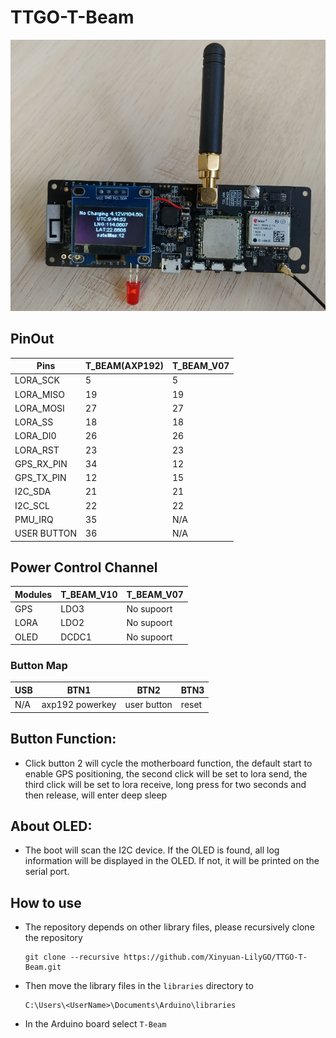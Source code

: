 TTGO-T-Beam
=====================


![](images/1.png)


## PinOut
| Pins        | T_BEAM(AXP192) | T_BEAM_V07 |
| ----------- | -------------- | ---------- |
| LORA_SCK    | 5              | 5          |
| LORA_MISO   | 19             | 19         |
| LORA_MOSI   | 27             | 27         |
| LORA_SS     | 18             | 18         |
| LORA_DI0    | 26             | 26         |
| LORA_RST    | 23             | 23         |
| GPS_RX_PIN  | 34             | 12         |
| GPS_TX_PIN  | 12             | 15         |
| I2C_SDA     | 21             | 21         |
| I2C_SCL     | 22             | 22         |
| PMU_IRQ     | 35             | N/A        |
| USER BUTTON | 36             | N/A        |

## Power Control Channel
| Modules | T_BEAM_V10 | T_BEAM_V07 |
| ------- | ---------- | ---------- |
| GPS     | LDO3       | No supoort |
| LORA    | LDO2       | No supoort |
| OLED    | DCDC1      | No supoort |


### Button Map

| USB | BTN1            | BTN2        | BTN3  |
| --- | --------------- | ----------- | ----- |
| N/A | axp192 powerkey | user button | reset |


##  Button Function:
- Click button 2 will cycle the motherboard function, the default start to enable GPS positioning, the second click will be set to lora send, the third click will be set to lora receive, long press for two seconds and then release, will enter deep sleep

## About OLED:
- The boot will scan the I2C device. If the OLED is found, all log information will be displayed in the OLED. If not, it will be printed on the serial port.

## How to use
- The repository depends on other library files, please recursively clone the repository
    ```
    git clone --recursive https://github.com/Xinyuan-LilyGO/TTGO-T-Beam.git
    ```

- Then move the library files in the `libraries` directory to
    ```
    C:\Users\<UserName>\Documents\Arduino\libraries
    ```
- In the Arduino board select `T-Beam`